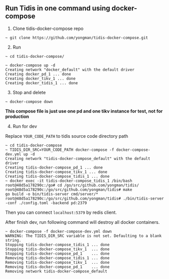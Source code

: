 ## Run Tidis in one command using docker-compose

1. Clone tidis-docker-compose repo

```
~ git clone https://github.com/yongman/tidis-docker-compose.git
```

2. Run

```
~ cd tidis-docker-compose/

~ docker-compose up -d
Creating network "docker_default" with the default driver
Creating docker_pd_1 ... done
Creating docker_tikv_1 ... done
Creating docker_tidis_1 ... done
```

3. Stop and delete

```
~ docker-compose down
```

**This compose file is just use one pd and one tikv instance for test, not for production**

4. Run for dev

Replace `YOUR_CODE_PATH` to tidis source code directory path

```
~ cd tidis-docker-compose
~ TIDIS_DIR_SRC=YOUR_CODE_PATH docker-compose -f docker-compose-dev.yml up -d
Creating network "tidis-docker-compose_default" with the default driver
Creating tidis-docker-compose_pd_1 ... done
Creating tidis-docker-compose_tikv_1 ... done
Creating tidis-docker-compose_tidis_1 ... done
~ docker exec -it tidis-docker-compose_tidis_1 /bin/bash
root@48d5a178290c:/go# cd /go/src/github.com/yongman/tidis/
root@48d5a178290c:/go/src/github.com/yongman/tidis# make
go build -o bin/tidis-server cmd/server/*
root@48d5a178290c:/go/src/github.com/yongman/tidis# ./bin/tidis-server -conf ./config.toml -backend pd:2379

```
Then you can connect `localhost:5379` by redis client.

After finish dev, run following command will destroy all docker containers.

```
~ docker-compose -f docker-compose-dev.yml down 
WARNING: The TIDIS_DIR_SRC variable is not set. Defaulting to a blank string.
Stopping tidis-docker-compose_tidis_1 ... done
Stopping tidis-docker-compose_tikv_1  ... done
Stopping tidis-docker-compose_pd_1    ... done
Removing tidis-docker-compose_tidis_1 ... done
Removing tidis-docker-compose_tikv_1  ... done
Removing tidis-docker-compose_pd_1    ... done
Removing network tidis-docker-compose_default
```